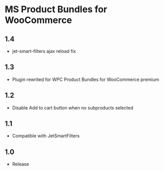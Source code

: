 MS Product Bundles for WooCommerce
====================================

1.4
-----
- jet-smart-filters ajax reload fix

1.3
-----
- Plugin rewrited for WPC Product Bundles for WooCommerce premium

1.2
-----
- Disable Add to cart button when no subproducts selected

1.1
-----
- Compatible with JetSmartFilters

1.0
-----
- Release